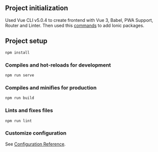 ## Project initialization
Used Vue CLI v5.0.4 to create frontend with Vue 3, Babel, PWA Support, Router and Linter.
Then used this [commands](https://ionicframework.com/docs/intro/cdn#ionic--vue) to add Ionic packages.


## Project setup
```
npm install
```

### Compiles and hot-reloads for development
```
npm run serve
```

### Compiles and minifies for production
```
npm run build
```

### Lints and fixes files
```
npm run lint
```

### Customize configuration
See [Configuration Reference](https://cli.vuejs.org/config/).
